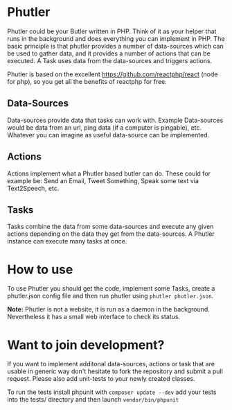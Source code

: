 Phutler
=======

Phutler could be your Butler written in PHP. Think of it as your helper that runs in the background and does everything you can implement in PHP.
The basic principle is that phutler provides a number of data-sources which can be used to gather data, and it provides a number of actions
that can be executed. A Task uses data from the data-sources and triggers actions.

Phutler is based on the excellent https://github.com/reactphp/react (node for php), so you get all the benefits of reactphp for free.


Data-Sources
------------
Data-sources provide data that tasks can work with. Example Data-sources would be data from an url, ping data (if a computer is pingable),
etc. Whatever you can imagine as useful data-source can be implemented.



Actions
-------
Actions implement what a Phutler based butler can do. These could for example be: Send an Email, Tweet Something, Speak some text via Text2Speech, etc.


Tasks
-----
Tasks combine the data from some data-sources and execute any given actions depending on the data they get from the data-sources.
A Phutler instance can execute many tasks at once.



How to use
==========
To use Phutler you should get the code, implement some Tasks, create a phutler.json config file and then run phutler using ``phutler phutler.json``.

**Note:** Phutler is not a website, it is run as a daemon in the background. Nevertheless it has a small web interface to check its status.

Want to join development?
=========================
If you want to implement additonal data-sources, actions or task that are usable in  generic way don't hesitate to fork the repository and submit a
pull request. Please also add unit-tests to your newly created classes.

To run the tests install phpunit with ``composer update --dev`` add your tests into the tests/ directory and then launch
``vendor/bin/phpunit``


